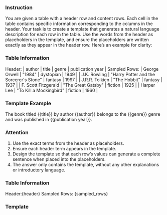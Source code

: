 ### Instruction
You are given a table with a header row and content rows. Each cell in the table contains specific information corresponding to the columns in the header. Your task is to create a template that generates a natural language description for each row in the table. Use the words from the header as placeholders in the template, and ensure the placeholders are written exactly as they appear in the header row. Here’s an example for clarity:

### Table Information
Header: | author | title | genre | publication year |
Sampled Rows:
| George Orwell       | "1984"                                  | dystopian  | 1949             |
| J.K. Rowling        | "Harry Potter and the Sorcerer's Stone" | fantasy    | 1997             |
| J.R.R. Tolkien      | "The Hobbit"                            | fantasy    | 1937             |
| F. Scott Fitzgerald | "The Great Gatsby"                      | fiction    | 1925             |
| Harper Lee          | "To Kill a Mockingbird"                 | fiction    | 1960             |

### Template Example

The book titled {{title}} by author {{author}} belongs to the {{genre}} genre and was published in {{publication year}}.

### Attention

1. Use the exact terms from the header as placeholders.
2. Ensure each header term appears in the template.
3. Design the template so that each row’s values can generate a complete sentence when placed into the placeholders.
4. The answer only contains the template, without any other explanations or introductory language.

### Table Information
Header:{header}
Sampled Rows:
{sampled_rows}

### Template